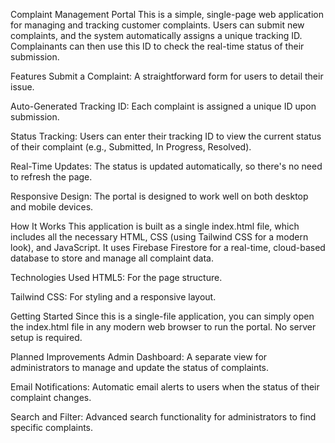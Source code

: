 Complaint Management Portal
This is a simple, single-page web application for managing and tracking customer complaints. Users can submit new complaints, and the system automatically assigns a unique tracking ID. Complainants can then use this ID to check the real-time status of their submission.

Features
Submit a Complaint: A straightforward form for users to detail their issue.

Auto-Generated Tracking ID: Each complaint is assigned a unique ID upon submission.

Status Tracking: Users can enter their tracking ID to view the current status of their complaint (e.g., Submitted, In Progress, Resolved).

Real-Time Updates: The status is updated automatically, so there's no need to refresh the page.

Responsive Design: The portal is designed to work well on both desktop and mobile devices.

How It Works
This application is built as a single index.html file, which includes all the necessary HTML, CSS (using Tailwind CSS for a modern look), and JavaScript. It uses Firebase Firestore for a real-time, cloud-based database to store and manage all complaint data.

Technologies Used
HTML5: For the page structure.

Tailwind CSS: For styling and a responsive layout.

Getting Started
Since this is a single-file application, you can simply open the index.html file in any modern web browser to run the portal. No server setup is required.

Planned Improvements
Admin Dashboard: A separate view for administrators to manage and update the status of complaints.

Email Notifications: Automatic email alerts to users when the status of their complaint changes.

Search and Filter: Advanced search functionality for administrators to find specific complaints.
